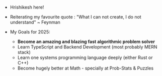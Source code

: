 - Hrishikesh here!
- Reiterating my favourite quote : "What I can not create, I do not understand" ~ Feynman

  
- My Goals for 2025: 
  * **Become an amazing and blazing fast algorithmic problem solver**
  * Learn TypeScript and Backend Development (most probably MERN stack)
  * Learn one systems programming language deeply (either Rust or C++)
  * Become hugely better at Math - specially at Prob-Stats & Puzzles
<!---
Hrishi11572/Hrishi11572 is a ✨ special ✨ repository because its `README.md` (this file) appears on your GitHub profile.
You can click the Preview link to take a look at your changes.
--->
